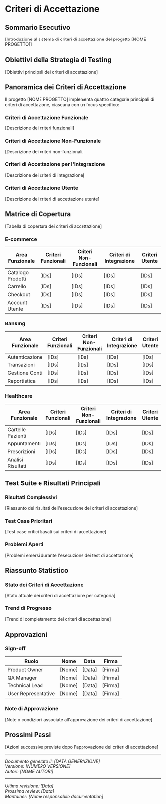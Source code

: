 # Criteri di Accettazione

## Sommario Esecutivo

[Introduzione al sistema di criteri di accettazione del progetto [NOME PROGETTO]]

## Obiettivi della Strategia di Testing

[Obiettivi principali dei criteri di accettazione]

## Panoramica dei Criteri di Accettazione

Il progetto [NOME PROGETTO] implementa quattro categorie principali di criteri di accettazione, ciascuna con un focus specifico:

### Criteri di Accettazione Funzionale

[Descrizione dei criteri funzionali]

### Criteri di Accettazione Non-Funzionale

[Descrizione dei criteri non-funzionali]

### Criteri di Accettazione per l'Integrazione

[Descrizione dei criteri di integrazione]

### Criteri di Accettazione Utente

[Descrizione dei criteri di accettazione utente]

## Matrice di Copertura

[Tabella di copertura dei criteri di accettazione]

### E-commerce
| Area Funzionale | Criteri Funzionali | Criteri Non-Funzionali | Criteri di Integrazione | Criteri Utente |
|----------------|-------------------|----------------------|----------------------|---------------|
| Catalogo Prodotti | [IDs] | [IDs] | [IDs] | [IDs] |
| Carrello | [IDs] | [IDs] | [IDs] | [IDs] |
| Checkout | [IDs] | [IDs] | [IDs] | [IDs] |
| Account Utente | [IDs] | [IDs] | [IDs] | [IDs] |

### Banking
| Area Funzionale | Criteri Funzionali | Criteri Non-Funzionali | Criteri di Integrazione | Criteri Utente |
|----------------|-------------------|----------------------|----------------------|---------------|
| Autenticazione | [IDs] | [IDs] | [IDs] | [IDs] |
| Transazioni | [IDs] | [IDs] | [IDs] | [IDs] |
| Gestione Conti | [IDs] | [IDs] | [IDs] | [IDs] |
| Reportistica | [IDs] | [IDs] | [IDs] | [IDs] |

### Healthcare
| Area Funzionale | Criteri Funzionali | Criteri Non-Funzionali | Criteri di Integrazione | Criteri Utente |
|----------------|-------------------|----------------------|----------------------|---------------|
| Cartelle Pazienti | [IDs] | [IDs] | [IDs] | [IDs] |
| Appuntamenti | [IDs] | [IDs] | [IDs] | [IDs] |
| Prescrizioni | [IDs] | [IDs] | [IDs] | [IDs] |
| Analisi Risultati | [IDs] | [IDs] | [IDs] | [IDs] |

## Test Suite e Risultati Principali

### Risultati Complessivi

[Riassunto dei risultati dell'esecuzione dei criteri di accettazione]

### Test Case Prioritari

[Test case critici basati sui criteri di accettazione]

### Problemi Aperti

[Problemi emersi durante l'esecuzione dei test di accettazione]

## Riassunto Statistico

### Stato dei Criteri di Accettazione

[Stato attuale dei criteri di accettazione per categoria]

### Trend di Progresso

[Trend di completamento dei criteri di accettazione]

## Approvazioni

### Sign-off

| Ruolo | Nome | Data | Firma |
|------|------|------|------|
| Product Owner | [Nome] | [Data] | [Firma] |
| QA Manager | [Nome] | [Data] | [Firma] |
| Technical Lead | [Nome] | [Data] | [Firma] |
| User Representative | [Nome] | [Data] | [Firma] |

### Note di Approvazione

[Note o condizioni associate all'approvazione dei criteri di accettazione]

## Prossimi Passi

[Azioni successive previste dopo l'approvazione dei criteri di accettazione]

---

*Documento generato il: [DATA GENERAZIONE]*  
*Versione: [NUMERO VERSIONE]*  
*Autori: [NOME AUTORI]*

---

*Ultima revisione: [Data]*  
*Prossima review: [Data]*  
*Mantainer: [Nome responsabile documentation]*
